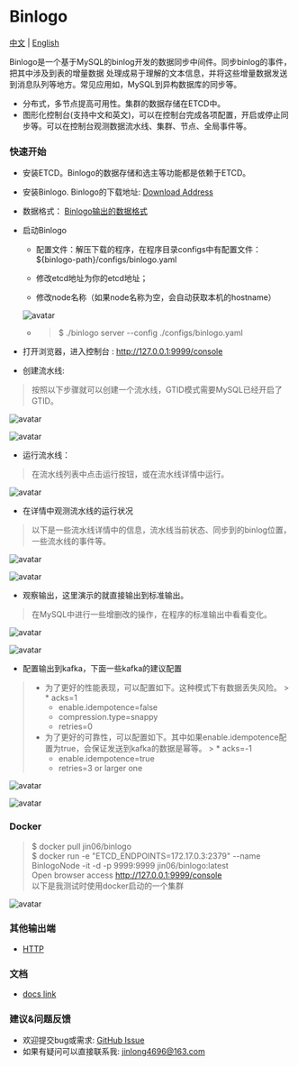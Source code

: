 Binlogo
=====================================
[中文](README_zh.md) | [English](README.md)

Binlogo是一个基于MySQL的binlog开发的数据同步中间件。同步binlog的事件，把其中涉及到表的增量数据
处理成易于理解的文本信息，并将这些增量数据发送到消息队列等地方。常见应用如，MySQL到异构数据库的同步等。

* 分布式，多节点提高可用性。集群的数据存储在ETCD中。
* 图形化控制台(支持中文和英文)，可以在控制台完成各项配置，开启或停止同步等。可以在控制台观测数据流水线、集群、节点、全局事件等。

### 快速开始

* 安装ETCD。Binlogo的数据存储和选主等功能都是依赖于ETCD。

* 安装Binlogo. Binlogo的下载地址: [Download Address](https://github.com/jin06/binlogo/releases)

* 数据格式： [Binlogo输出的数据格式](/docs/1.0.*/message-format.md)

* 启动Binlogo
  * 配置文件：解压下载的程序，在程序目录configs中有配置文件： ${binlogo-path}/configs/binlogo.yaml
    
  * 修改etcd地址为你的etcd地址；
    
  * 修改node名称（如果node名称为空，会自动获取本机的hostname）
    
  ![avatar](/docs/assets/pic/edit_config_step1.en.png)

  * > $ ./binlogo server --config ./configs/binlogo.yaml

* 打开浏览器，进入控制台 : http://127.0.0.1:9999/console

* 创建流水线:

> 按照以下步骤就可以创建一个流水线，GTID模式需要MySQL已经开启了GTID。

![avatar](/docs/assets/pic/create_pipe_step1.en.png)

![avatar](/docs/assets/pic/create_pipe_step2.en.png)

* 运行流水线：

> 在流水线列表中点击运行按钮，或在流水线详情中运行。

![avatar](/docs/assets/pic/run_pipeline_step1.en.png)

* 在详情中观测流水线的运行状况

> 以下是一些流水线详情中的信息，流水线当前状态、同步到的binlog位置，一些流水线的事件等。


![avatar](/docs/assets/pic/pipeline_condition_step1.en.png)

![avatar](/docs/assets/pic/pipeline_condition_step2.en.png)

* 观察输出，这里演示的就直接输出到标准输出。

> 在MySQL中进行一些增删改的操作，在程序的标准输出中看看变化。

![avatar](/docs/assets/pic/output_step1.en.png)

![avatar](/docs/assets/pic/output_step2.en.png)

* 配置输出到kafka，下面一些kafka的建议配置

> * 为了更好的性能表现，可以配置如下。这种模式下有数据丢失风险。 
    >   *  acks=1
>   *  enable.idempotence=false
>   *  compression.type=snappy
>   *  retries=0
> * 为了更好的可靠性，可以配置如下。其中如果enable.idempotence配置为true，会保证发送到kafka的数据是幂等。
    >   * acks=-1
>   * enable.idempotence=true
>   * retries=3 or larger one

![avatar](/docs/assets/pic/output_kafka_step1.en.png)

![avatar](/docs/assets/pic/output_kafka_step2.en.png)

### Docker

> $ docker pull jin06/binlogo
> </br>
> $ docker run -e "ETCD_ENDPOINTS=172.17.0.3:2379" --name BinlogoNode -it -d -p 9999:9999 jin06/binlogo:latest
> </br>
> Open browser access http://127.0.0.1:9999/console
> </br>
> 以下是我测试时使用docker启动的一个集群
>

![avatar](/docs/assets/pic/docker_step1.en.png)

### 其他输出端

* [HTTP](/docs/1.0.*/zh/configure-http-output.md)

### 文档

* [docs link](https://github.com/jin06/binlogo/wiki)

### 建议&问题反馈
* 欢迎提交bug或需求: [GitHub Issue](https://github.com/jin06/binlogo/issues)
* 如果有疑问可以直接联系我: jinlong4696@163.com
